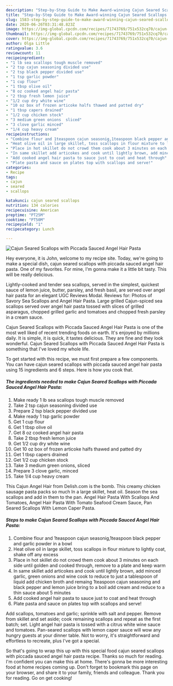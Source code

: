 ```yaml
---
description: "Step-by-Step Guide to Make Award-winning Cajun Seared Scallops with Piccada Sauced Angel Hair Pasta"
title: "Step-by-Step Guide to Make Award-winning Cajun Seared Scallops with Piccada Sauced Angel Hair Pasta"
slug: 1583-step-by-step-guide-to-make-award-winning-cajun-seared-scallops-with-piccada-sauced-angel-hair-pasta
date: 2020-06-26T03:31:48.823Z
image: https://img-global.cpcdn.com/recipes/71743769/751x532cq70/cajun-seared-scallops-with-piccada-sauced-angel-hair-pasta-recipe-main-photo.jpg
thumbnail: https://img-global.cpcdn.com/recipes/71743769/751x532cq70/cajun-seared-scallops-with-piccada-sauced-angel-hair-pasta-recipe-main-photo.jpg
cover: https://img-global.cpcdn.com/recipes/71743769/751x532cq70/cajun-seared-scallops-with-piccada-sauced-angel-hair-pasta-recipe-main-photo.jpg
author: Olga Little
ratingvalue: 3.6
reviewcount: 11
recipeingredient:
- "1 lb sea scallops tough muscle removed"
- "2 tsp cajun seasoning divided use"
- "2 tsp black pepper divided use"
- "1 tsp garlic powder"
- "1 cup flour"
- "1 tbsp olive oil"
- "8 oz cooked angel hair pasta"
- "2 tbsp fresh lemon juice"
- "1/2 cup dry white wine"
- "10 oz box of frozen articoke halfs thawed and patted dry"
- "1 tbsp capers drained"
- "1/2 cup chicken stock"
- "3 medium green onions  sliced"
- "3 clove garlic minced"
- "1/4 cup heavy cream"
recipeinstructions:
- "Combine flour and 1teaspoon cajun seasonig,1teaspoon black pepper and garlic powder in a bowl"
- "Heat olive oil in large skillet, toss scallops in flour mixture to lightly coat, shake off any excess"
- "Place in hot skillet do not crowd them cook about 3 minutes on each side until golden and cooked through, remove to a plate  and keep warm"
- "In same skillet add articokes and cook until lightly brown, add minced garlic, green onions and wine cook to reduce to just a tablespoon of liquid add chicken broth and remaing 1teaspoon cajun seasoning and black pepper and lemon juice bring to a boil add cream and reduce to a thin sauce about 5 minutes"
- "Add cooked angel hair pasta to sauce just to coat and heat through"
- "Plate pasta and sauce on plates top with scallops and serve!"
categories:
- Recipe
tags:
- cajun
- seared
- scallops

katakunci: cajun seared scallops 
nutrition: 134 calories
recipecuisine: American
preptime: "PT25M"
cooktime: "PT50M"
recipeyield: "1"
recipecategory: Lunch

---
```



![Cajun Seared Scallops with Piccada Sauced Angel Hair Pasta](https://img-global.cpcdn.com/recipes/71743769/751x532cq70/cajun-seared-scallops-with-piccada-sauced-angel-hair-pasta-recipe-main-photo.jpg)

Hey everyone, it is John, welcome to my recipe site. Today, we're going to make a special dish, cajun seared scallops with piccada sauced angel hair pasta. One of my favorites. For mine, I'm gonna make it a little bit tasty. This will be really delicious.

Lightly-cooked and tender sea scallops, served in the simplest, quickest sauce of lemon juice, butter, parsley, and fresh basil, are served over angel hair pasta for an elegant UGC Reviews Modal. Reviews for: Photos of Savory Sea Scallops and Angel Hair Pasta. Large grilled Cajun-spiced sea scallops served over angel hair pasta tossed with slices of grilled asparagus, chopped grilled garlic and tomatoes and chopped fresh parsley in a cream sauce.

Cajun Seared Scallops with Piccada Sauced Angel Hair Pasta is one of the most well liked of recent trending foods on earth. It's enjoyed by millions daily. It is simple, it is quick, it tastes delicious. They are fine and they look wonderful. Cajun Seared Scallops with Piccada Sauced Angel Hair Pasta is something that I've loved my whole life.


To get started with this recipe, we must first prepare a few components. You can have cajun seared scallops with piccada sauced angel hair pasta using 15 ingredients and 6 steps. Here is how you cook that.

<!--inarticleads1-->

##### The ingredients needed to make Cajun Seared Scallops with Piccada Sauced Angel Hair Pasta:

1. Make ready 1 lb sea scallops tough muscle removed
1. Take 2 tsp cajun seasoning divided use
1. Prepare 2 tsp black pepper divided use
1. Make ready 1 tsp garlic powder
1. Get 1 cup flour
1. Get 1 tbsp olive oil
1. Get 8 oz cooked angel hair pasta
1. Take 2 tbsp fresh lemon juice
1. Get 1/2 cup dry white wine
1. Get 10 oz box of frozen articoke halfs thawed and patted dry
1. Get 1 tbsp capers drained
1. Get 1/2 cup chicken stock
1. Take 3 medium green onions,  sliced
1. Prepare 3 clove garlic, minced
1. Take 1/4 cup heavy cream


This Cajun Angel Hair from Delish.com is the bomb. This creamy chicken sausage pasta packs so much In a large skillet, heat oil. Season the sea scallops and add in them to the pan. Angel Hair Pasta With Scallops And Tomatoes, Angel Hair Pasta With Tomato Seafood Cream Sauce, Pan Seared Scallops With Lemon Caper Pasta. 

<!--inarticleads2-->

##### Steps to make Cajun Seared Scallops with Piccada Sauced Angel Hair Pasta:

1. Combine flour and 1teaspoon cajun seasonig,1teaspoon black pepper and garlic powder in a bowl
1. Heat olive oil in large skillet, toss scallops in flour mixture to lightly coat, shake off any excess
1. Place in hot skillet do not crowd them cook about 3 minutes on each side until golden and cooked through, remove to a plate  and keep warm
1. In same skillet add articokes and cook until lightly brown, add minced garlic, green onions and wine cook to reduce to just a tablespoon of liquid add chicken broth and remaing 1teaspoon cajun seasoning and black pepper and lemon juice bring to a boil add cream and reduce to a thin sauce about 5 minutes
1. Add cooked angel hair pasta to sauce just to coat and heat through
1. Plate pasta and sauce on plates top with scallops and serve!


Add scallops, tomatoes and garlic; sprinkle with salt and pepper. Remove from skillet and set aside; cook remaining scallops and repeat as the first batch; set. Light angel hair pasta is tossed with a citrus white wine sauce and tomatoes. Pan-seared scallops with lemon caper sauce will wow any hungry guests at your dinner table. Not to worry, it&#39;s straightforward and effortless to recreate, plus I&#39;ve got a special. 

So that's going to wrap this up with this special food cajun seared scallops with piccada sauced angel hair pasta recipe. Thanks so much for reading. I'm confident you can make this at home. There's gonna be more interesting food at home recipes coming up. Don't forget to bookmark this page on your browser, and share it to your family, friends and colleague. Thank you for reading. Go on get cooking!
